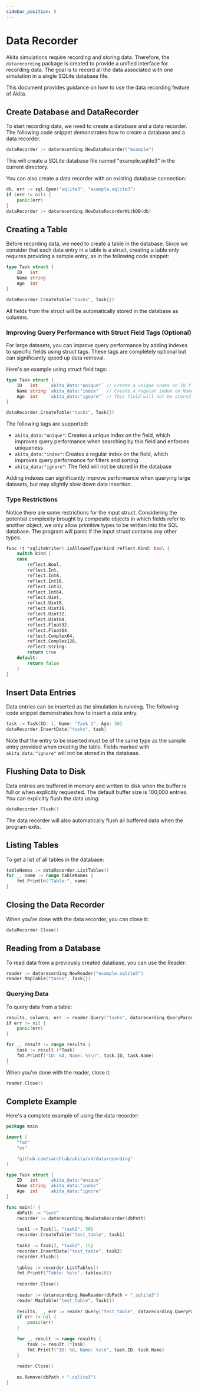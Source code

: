 ```yaml
---
sidebar_position: 5
---
```


# Data Recorder

Akita simulations require recording and storing data. Therefore, the `datarecording` package is created to provide a unified interface for recording data. The goal is to record all the data associated with one simulation in a single SQLite database file.

This document provides guidance on how to use the data recording feature of Akita.

## Create Database and DataRecorder

To start recording data, we need to create a database and a data recorder. The following code snippet demonstrates how to create a database and a data recorder.

```go
dataRecorder := datarecording.NewDataRecorder("example")
```

This will create a SQLite database file named "example.sqlite3" in the current directory.

You can also create a data recorder with an existing database connection:

```go
db, err := sql.Open("sqlite3", "example.sqlite3")
if (err != nil) {
    panic(err)
}
dataRecorder := datarecording.NewDataRecorderWithDB(db)
```

## Creating a Table

Before recording data, we need to create a table in the database. Since we consider that each data entry in a table is a struct, creating a table only requires providing a sample entry, as in the following code snippet:

```go
type Task struct {
    ID   int
    Name string
    Age  int
}

dataRecorder.CreateTable("tasks", Task{})
```

All fields from the struct will be automatically stored in the database as columns.

### Improving Query Performance with Struct Field Tags (Optional)

For large datasets, you can improve query performance by adding indexes to specific fields using struct tags. These tags are completely optional but can significantly speed up data retrieval.

Here's an example using struct field tags:

```go
type Task struct {
    ID   int    `akita_data:"unique"` // Create a unique index on ID field
    Name string `akita_data:"index"`  // Create a regular index on Name field
    Age  int    `akita_data:"ignore"` // This field will not be stored
}

dataRecorder.CreateTable("tasks", Task{})
```

The following tags are supported:

- `akita_data:"unique"`: Creates a unique index on the field, which improves query performance when searching by this field and enforces uniqueness
- `akita_data:"index"`: Creates a regular index on the field, which improves query performance for filters and sorting
- `akita_data:"ignore"`: The field will not be stored in the database

Adding indexes can significantly improve performance when querying large datasets, but may slightly slow down data insertion.

### Type Restrictions

Notice there are some restrictions for the input struct. Considering the potential complexity brought by composite objects in which fields refer to another object, we only allow primitive types to be written into the SQL database. The program will panic if the input struct contains any other types.

```go
func (t *sqliteWriter) isAllowedType(kind reflect.Kind) bool {
    switch kind {
    case
        reflect.Bool,
        reflect.Int,
        reflect.Int8,
        reflect.Int16,
        reflect.Int32,
        reflect.Int64,
        reflect.Uint,
        reflect.Uint8,
        reflect.Uint16,
        reflect.Uint32,
        reflect.Uint64,
        reflect.Float32,
        reflect.Float64,
        reflect.Complex64,
        reflect.Complex128,
        reflect.String:
        return true
    default:
        return false
    }
}
```

## Insert Data Entries

Data entries can be inserted as the simulation is running. The following code snippet demonstrates how to insert a data entry.

```go
task := Task{ID: 1, Name: "Task 1", Age: 30}
dataRecorder.InsertData("tasks", task)
```

Note that the entry to be inserted must be of the same type as the sample entry provided when creating the table. Fields marked with `akita_data:"ignore"` will not be stored in the database.

## Flushing Data to Disk

Data entries are buffered in memory and written to disk when the buffer is full or when explicitly requested. The default buffer size is 100,000 entries. You can explicitly flush the data using:

```go
dataRecorder.Flush()
```

The data recorder will also automatically flush all buffered data when the program exits.

## Listing Tables

To get a list of all tables in the database:

```go
tableNames := dataRecorder.ListTables()
for _, name := range tableNames {
    fmt.Println("Table:", name)
}
```

## Closing the Data Recorder

When you're done with the data recorder, you can close it:

```go
dataRecorder.Close()
```

## Reading from a Database

To read data from a previously created database, you can use the Reader:

```go
reader := datarecording.NewReader("example.sqlite3")
reader.MapTable("tasks", Task{})
```

### Querying Data

To query data from a table:

```go
results, columns, err := reader.Query("tasks", datarecording.QueryParams{})
if err != nil {
    panic(err)
}

for _, result := range results {
    task := result.(*Task)
    fmt.Printf("ID: %d, Name: %s\n", task.ID, task.Name)
}
```

When you're done with the reader, close it:

```go
reader.Close()
```

## Complete Example

Here's a complete example of using the data recorder:

```go
package main

import (
    "fmt"
    "os"

    "github.com/sarchlab/akita/v4/datarecording"
)

type Task struct {
    ID   int    `akita_data:"unique"`
    Name string `akita_data:"index"`
    Age  int    `akita_data:"ignore"`
}

func main() {
    dbPath := "test"
    recorder := datarecording.NewDataRecorder(dbPath)
    
    task1 := Task{1, "task1", 30}
    recorder.CreateTable("test_table", task1)
    
    task2 := Task{2, "task2", 15}
    recorder.InsertData("test_table", task2)
    recorder.Flush()
    
    tables := recorder.ListTables()
    fmt.Printf("Table: %s\n", tables[0])
    
    recorder.Close()
    
    reader := datarecording.NewReader(dbPath + ".sqlite3")
    reader.MapTable("test_table", Task{})
    
    results, _, err := reader.Query("test_table", datarecording.QueryParams{})
    if err != nil {
        panic(err)
    }
    
    for _, result := range results {
        task := result.(*Task)
        fmt.Printf("ID: %d, Name: %s\n", task.ID, task.Name)
    }
    
    reader.Close()
    
    os.Remove(dbPath + ".sqlite3")
}
```